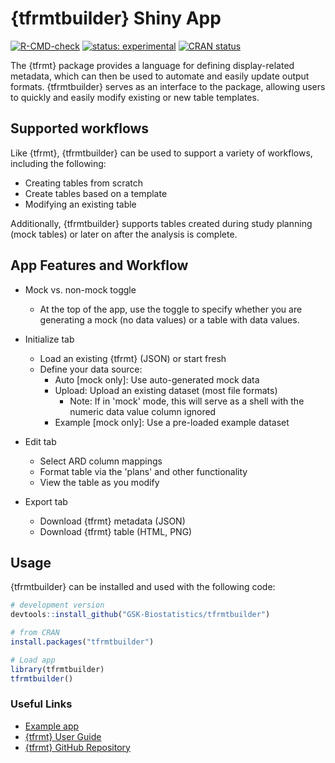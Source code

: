 # {tfrmtbuilder} Shiny App 

<!-- badges: start -->

[![R-CMD-check](https://github.com/GSK-Biostatistics/tfrmtbuilder/actions/workflows/R-CMD-check.yaml/badge.svg)](https://github.com/GSK-Biostatistics/tfrmtbuilder/actions/workflows/R-CMD-check.yaml)
[![status:
experimental](https://github.com/GIScience/badges/raw/master/status/experimental.svg)](https://github.com/GIScience/badges#experimental)
[![CRAN
status](https://www.r-pkg.org/badges/version/tfrmtbuilder)](https://CRAN.R-project.org/package=tfrmtbuilder)
<!-- badges: end -->

The {tfrmt} package provides a language for defining display-related metadata, which can then be used to automate and easily update output formats. {tfrmtbuilder} serves as an interface to the package, allowing users to quickly and easily modify existing or new table templates. 

## Supported workflows

Like {tfrmt}, {tfrmtbuilder} can be used to support a variety of workflows, including the following:

- Creating tables from scratch
- Create tables based on a template
- Modifying an existing table

Additionally, {tfrmtbuilder} supports tables created during study planning (mock tables) or later on after the analysis is complete. 

## App Features and Workflow

- Mock vs. non-mock toggle
  - At the top of the app, use the toggle to specify whether you are generating a mock (no data values) or a table with data values.

- Initialize tab
  - Load an existing {tfrmt} (JSON) or start fresh 
  - Define your data source:
    - Auto [mock only]: Use auto-generated mock data
    - Upload: Upload an existing dataset (most file formats)
      - Note: If in 'mock' mode, this will serve as a shell with the numeric data value column ignored
    - Example [mock only]: Use a pre-loaded example dataset 

- Edit tab
  - Select ARD column mappings
  - Format table via the 'plans' and other functionality 
  - View the table as you modify
  
- Export tab
  - Download {tfrmt} metadata (JSON) 
  - Download {tfrmt} table (HTML, PNG) 
  
## Usage

{tfrmtbuilder} can be installed and used with the following code:

```r
# development version
devtools::install_github("GSK-Biostatistics/tfrmtbuilder")

# from CRAN
install.packages("tfrmtbuilder")

# Load app
library(tfrmtbuilder)
tfrmtbuilder()
```

### Useful Links 

- [Example app](https://bzkrouse.shinyapps.io/tfrmtbuilder/)
- [{tfrmt} User Guide](https://gsk-biostatistics.github.io/tfrmt/)
- [{tfrmt} GitHub Repository](https://github.com/GSK-Biostatistics/tfrmt)

